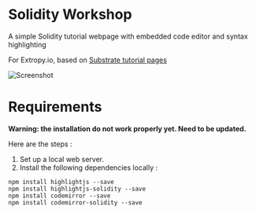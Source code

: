 # Solidity Workshop
A simple Solidity tutorial webpage with embedded code editor and syntax highlighting

For Extropy.io, based on [Substrate tutorial pages](https://substrate.dev/substrate-collectables-workshop/#/1/creating-a-storage-value?id=working-with-a-storage-value)

![Screenshot](https://i.ibb.co/T8jh83p/screenshot.png "UI Screenshot")

# Requirements

**Warning: the installation do not work properly yet. Need to be updated.**

Here are the steps :

1) Set up a local web server.
2) Install the following dependencies locally :


```
npm install highlightjs --save
npm install highlightjs-solidity --save
npm install codemirror --save
npm install codemirror-solidity --save
```
